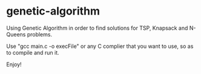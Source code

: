 # genetic-algorithm

Using Genetic Algorithm in order to find solutions for TSP, Knapsack and N-Queens problems.

Use "gcc main.c -o execFile" or any C complier that you want to use, so as to compile and run it.

Enjoy!
